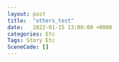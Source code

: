 ```yaml
---
layout: post
title:  "others_test"
date:   2022-01-15 13:00:00 +0000
categories: Etc
Tags: Story Etc
SceneCode: []
---
```

